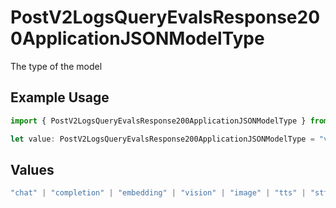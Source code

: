 # PostV2LogsQueryEvalsResponse200ApplicationJSONModelType

The type of the model

## Example Usage

```typescript
import { PostV2LogsQueryEvalsResponse200ApplicationJSONModelType } from "orq-poc-typescript-multi-env-version/models/operations";

let value: PostV2LogsQueryEvalsResponse200ApplicationJSONModelType = "vision";
```

## Values

```typescript
"chat" | "completion" | "embedding" | "vision" | "image" | "tts" | "stt" | "rerank"
```